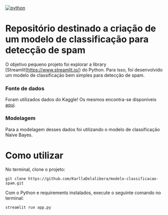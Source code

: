 [![python](https://img.shields.io/badge/python-3.8-blue.svg)](https://www.python.org/)

# Repositório destinado a criação de um modelo de classificação para detecção de spam

O objetivo pequeno projeto foi explorar a library [Streamlit]https://www.streamlit.io/) do Python. Para isso, foi desenvolvido um modelo de classificação bem simples para detecção de spam.

### Fonte de dados

Foram utilizados dados do Kaggle! Os mesmos encontra-se disponíveis [aqui](https://www.kaggle.com/team-ai/spam-text-message-classification).

### Modelagem

Para a modelagem desses dados foi utilizando o modelo de classificação Naive Bayes.

# Como utilizar

No terminal, clone o projeto:

```
git clone https://github.com/KarllaDelalibera/modelo-classificacao-spam.git
```

Com o Python e requirements instalados, execute o seguinte comando no terminal:

```
streamlit run app.py
```
